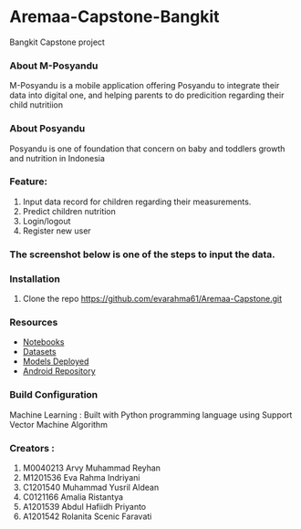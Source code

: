 # Aremaa-Capstone-Bangkit
Bangkit Capstone project 

### About M-Posyandu
M-Posyandu is a mobile application offering Posyandu to integrate their data into digital one, and helping parents to do predicition regarding their child nutritiion

### About Posyandu
Posyandu is one of foundation that concern on baby and toddlers growth and nutrition in Indonesia

### Feature:
1. Input data record for children regarding their measurements.
2. Predict children nutrition
3. Login/logout
4. Register new user



### The screenshot below is one of the steps to input the data. 


### Installation
1. Clone the repo
https://github.com/evarahma61/Aremaa-Capstone.git


### Resources

* [Notebooks](https://github.com/evarahma61/Aremaa-Capstone/blob/Machine-Learning/SVM.ipynb)
* [Datasets](https://github.com/evarahma61/Aremaa-Capstone/blob/Machine-Learning/FINAL%20DATASET.csv)
* [Models Deployed](https://github.com/evarahma61/Aremaa-Capstone/tree/Cloud-Computing)
* [Android Repository](https://github.com/abdulhp/m-Posyandu)



### Build Configuration
Machine Learning : Built with Python programming language using Support Vector Machine Algorithm


### Creators : 
1. M0040213  Arvy Muhammad Reyhan 
2. M1201536  Eva Rahma Indriyani 
3. C1201540  Muhammad Yusril Aldean 
4. C0121166  Amalia Ristantya 
5. A1201539  Abdul Hafiidh Priyanto
6. A1201542  Rolanita Scenic Faravati 

